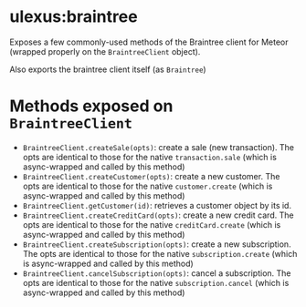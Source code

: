 ulexus:braintree
=======

Exposes a few commonly-used methods of the Braintree client for Meteor (wrapped properly on the `BraintreeClient` object).

Also exports the braintree client itself (as `Braintree`)


# Methods exposed on `BraintreeClient`

* `BraintreeClient.createSale(opts)`: create a sale (new transaction).  The opts are identical to those
for the native `transaction.sale` (which is async-wrapped and called by this method)
* `BraintreeClient.createCustomer(opts)`: create a new customer.  The opts are identical to those for
the native `customer.create` (which is async-wrapped and called by this method)
* `BraintreeClient.getCustomer(id)`:  retrieves a customer object by its id.
* `BraintreeClient.createCreditCard(opts)`: create a new credit card.  The opts are identical to those for
the native `creditCard.create` (which is async-wrapped and called by this method)
* `BraintreeClient.createSubscription(opts)`: create a new subscription.  The opts are identical to those for
the native `subscription.create` (which is async-wrapped and called by this method)
* `BraintreeClient.cancelSubscription(opts)`: cancel a subscription.  The opts are identical to those for
the native `subscription.cancel` (which is async-wrapped and called by this method)


